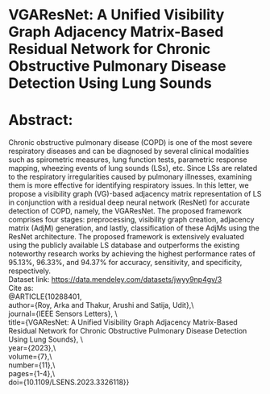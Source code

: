 # VGAResNet: A Unified Visibility Graph Adjacency Matrix-Based Residual Network for Chronic Obstructive Pulmonary Disease Detection Using Lung Sounds
# Abstract:
Chronic obstructive pulmonary disease (COPD) is one of the most severe respiratory diseases and can be diagnosed by several clinical modalities such as spirometric measures, lung function tests, parametric response mapping, wheezing events of lung sounds (LSs), etc. Since LSs are related to the respiratory irregularities caused by pulmonary illnesses, examining them is more effective for identifying respiratory issues. In this letter, we propose a visibility graph (VG)-based adjacency matrix representation of LS in conjunction with a residual deep neural network (ResNet) for accurate detection of COPD, namely, the VGAResNet. The proposed framework comprises four stages: preprocessing, visibility graph creation, adjacency matrix (AdjM) generation, and lastly, classification of these AdjMs using the ResNet architecture. The proposed framework is extensively evaluated using the publicly available LS database and outperforms the existing noteworthy research works by achieving the highest performance rates of 95.13%, 96.33%, and 94.37% for accuracy, sensitivity, and specificity, respectively.\
Dataset link: https://data.mendeley.com/datasets/jwyy9np4gv/3 \
Cite as:\
@ARTICLE{10288401,\
  author={Roy, Arka and Thakur, Arushi and Satija, Udit},\  
  journal={IEEE Sensors Letters}, \  
  title={VGAResNet: A Unified Visibility Graph Adjacency Matrix-Based Residual Network for Chronic Obstructive Pulmonary Disease Detection Using Lung Sounds}, \  
  year={2023},\  
  volume={7},\  
  number={11},\  
  pages={1-4},\  
  doi={10.1109/LSENS.2023.3326118}}
